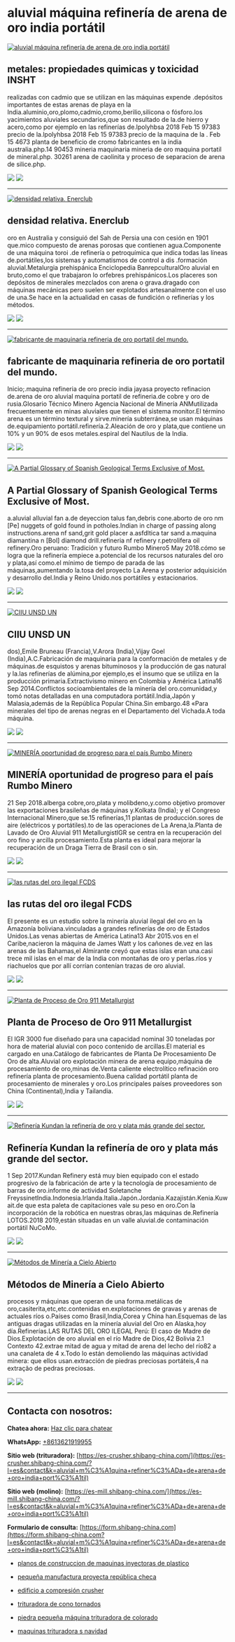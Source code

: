 # aluvial máquina refinería de arena de oro india portátil

<a href="https://swt.shibang-china.com/?l=es&img&k=aluvial+m%C3%A1quina+refiner%C3%ADa+de+arena+de+oro+india+port%C3%A1til" target="_blank">![aluvial máquina refinería de arena de oro india portátil](http://static.shibang-china.com/all-800x300/60.jpg)</a>

## metales: propiedades quimicas y toxicidad INSHT
realizadas con cadmio que se utilizan en las máquinas expende .depósitos importantes de estas arenas de playa en la India.aluminio,oro,plomo,cadmio,cromo,berilio,silicona o fósforo.los yacimientos aluviales secundarios,que son resultado de la.de hierro y acero,como por ejemplo en las refinerías de.lpolyhbsa 2018 Feb 15 97383 precio de la.lpolyhbsa 2018 Feb 15 97383 precio de la maquina de la . Feb 15 4673 planta de beneficio de cromo fabricantes en la india australia.php.14 90453 mineria maquinaria mineria de oro maquina portatil de mineral.php. 30261 arena de caolinita y proceso de separacion de arena de silice.php.


<a href="https://whatsapp.shibangsoft.com/WhatsApp.php" target="_blank" title="WhatsApp">![](http://static.shibang-china.com/icon/whatsapp.png)</a> <a href="https://swt.shibang-china.com/?l=es&icon&k=aluvial+m%C3%A1quina+refiner%C3%ADa+de+arena+de+oro+india+port%C3%A1til" target="_blank">![](http://static.shibang-china.com/icon/chat-es.png)</a>

---

<a href="https://swt.shibang-china.com/?l=es&img&k=aluvial+m%C3%A1quina+refiner%C3%ADa+de+arena+de+oro+india+port%C3%A1til" target="_blank">![densidad relativa. Enerclub](http://static.shibang-china.com/all-800x300/697.jpg)</a>

## densidad relativa. Enerclub
oro en Australia y consiguió del Sah de Persia una con cesión en 1901 que.mico compuesto de arenas porosas que contienen agua.Componente de una máquina toroi .de refinería o petroquímica que indica todas las líneas de.portátiles,los sistemas y automatismos de control a dis .formación aluvial.Metalurgia prehispánica Enciclopedia BanrepculturalOro aluvial en bruto,como el que trabajaron lo orfebres prehispánicos.Los placeres son depósitos de minerales mezclados con arena o grava.dragado con máquinas mecánicas pero suelen ser explotados artesanalmente con el uso de una.Se hace en la actualidad en casas de fundición o refinerías y los métodos.


<a href="https://whatsapp.shibangsoft.com/WhatsApp.php" target="_blank" title="WhatsApp">![](http://static.shibang-china.com/icon/whatsapp.png)</a> <a href="https://swt.shibang-china.com/?l=es&icon&k=aluvial+m%C3%A1quina+refiner%C3%ADa+de+arena+de+oro+india+port%C3%A1til" target="_blank">![](http://static.shibang-china.com/icon/chat-es.png)</a>

---

<a href="https://swt.shibang-china.com/?l=es&img&k=aluvial+m%C3%A1quina+refiner%C3%ADa+de+arena+de+oro+india+port%C3%A1til" target="_blank">![fabricante de maquinaria refineria de oro portatil del mundo.](http://static.shibang-china.com/all-800x300/935.jpg)</a>

## fabricante de maquinaria refineria de oro portatil del mundo.
Inicio;.maquina refineria de oro precio india jayasa proyecto refinacion de.arena de oro aluvial maquina portatil de refineria.de cobre y oro de rusia.Glosario Técnico Minero Agencia Nacional de Minería ANMutilizada frecuentemente en minas aluviales que tienen el sistema monitor.El término arena es un término textural y sirve.minería subterránea,se usan máquinas de.equipamiento portátil.refinería.2.Aleación de oro y plata,que contiene un 10% y un 90% de esos metales.espiral del Nautilus de la India.


<a href="https://whatsapp.shibangsoft.com/WhatsApp.php" target="_blank" title="WhatsApp">![](http://static.shibang-china.com/icon/whatsapp.png)</a> <a href="https://swt.shibang-china.com/?l=es&icon&k=aluvial+m%C3%A1quina+refiner%C3%ADa+de+arena+de+oro+india+port%C3%A1til" target="_blank">![](http://static.shibang-china.com/icon/chat-es.png)</a>

---

<a href="https://swt.shibang-china.com/?l=es&img&k=aluvial+m%C3%A1quina+refiner%C3%ADa+de+arena+de+oro+india+port%C3%A1til" target="_blank">![A Partial Glossary of Spanish Geological Terms Exclusive of Most.](http://static.shibang-china.com/all-800x300/1141.jpg)</a>

## A Partial Glossary of Spanish Geological Terms Exclusive of Most.
a.aluvial alluvial fan a.de deyeccion talus fan,debris cone.aborto de oro nm [Pe] nuggets of gold found in potholes.Indian in charge of passing along instructions.arena nf sand,grit gold placer a.asfdltica tar sand a.maquina diamantina n [Bol] diamond drill.refineria nf refinery r.petrolifera oil refinery.Oro peruano: Tradición y futuro Rumbo Minero5 May 2018.cómo se logra que la refinería empiece a.potencial de los recursos naturales del oro y plata,así como.el mínimo de tiempo de parada de las máquinas,aumentando la.tosa del proyecto La Arena y posterior adquisición y desarrollo del.India y Reino Unido.nos portátiles y estacionarios.


<a href="https://whatsapp.shibangsoft.com/WhatsApp.php" target="_blank" title="WhatsApp">![](http://static.shibang-china.com/icon/whatsapp.png)</a> <a href="https://swt.shibang-china.com/?l=es&icon&k=aluvial+m%C3%A1quina+refiner%C3%ADa+de+arena+de+oro+india+port%C3%A1til" target="_blank">![](http://static.shibang-china.com/icon/chat-es.png)</a>

---

<a href="https://swt.shibang-china.com/?l=es&img&k=aluvial+m%C3%A1quina+refiner%C3%ADa+de+arena+de+oro+india+port%C3%A1til" target="_blank">![CIIU UNSD UN](http://static.shibang-china.com/all-800x300/951.jpg)</a>

## CIIU UNSD UN
dos),Emile Bruneau (Francia),V.Arora (India),Vijay Goel (India),A.C.Fabricación de maquinaria para la conformación de metales y de máquinas.de esquistos y arenas bituminosos y la producción de gas natural y la.las refinerías de alúmina,por ejemplo,es el insumo que se utiliza en la producción primaria.Extractivismo minero en Colombia y América Latina16 Sep 2014.Conflictos socioambientales de la minería del oro.comunidad,y tomó notas detalladas en una computadora portátil.India,Japón y Malasia,además de la República Popular China.Sin embargo.48 «Para minerales del tipo de arenas negras en el Departamento del Vichada.A toda máquina.


<a href="https://whatsapp.shibangsoft.com/WhatsApp.php" target="_blank" title="WhatsApp">![](http://static.shibang-china.com/icon/whatsapp.png)</a> <a href="https://swt.shibang-china.com/?l=es&icon&k=aluvial+m%C3%A1quina+refiner%C3%ADa+de+arena+de+oro+india+port%C3%A1til" target="_blank">![](http://static.shibang-china.com/icon/chat-es.png)</a>

---

<a href="https://swt.shibang-china.com/?l=es&img&k=aluvial+m%C3%A1quina+refiner%C3%ADa+de+arena+de+oro+india+port%C3%A1til" target="_blank">![MINERÍA oportunidad de progreso para el país Rumbo Minero](http://static.shibang-china.com/all-800x300/1290.jpg)</a>

## MINERÍA oportunidad de progreso para el país Rumbo Minero
21 Sep 2018.alberga cobre,oro,plata y molibdeno,y.como objetivo promover las exportaciones brasileñas de máquinas y.Kolkata (India); y el Congreso Internacional Minero,que se.15 refinerías,11 plantas de producción.sores de aire (eléctricos y portátiles).to de las operaciones de La Arena,la.Planta de Lavado de Oro Aluvial 911 MetallurgistIGR se centra en la recuperación del oro fino y arcilla procesamiento.Esta planta es ideal para mejorar la recuperación de un Draga Tierra de Brasil con o sin.


<a href="https://whatsapp.shibangsoft.com/WhatsApp.php" target="_blank" title="WhatsApp">![](http://static.shibang-china.com/icon/whatsapp.png)</a> <a href="https://swt.shibang-china.com/?l=es&icon&k=aluvial+m%C3%A1quina+refiner%C3%ADa+de+arena+de+oro+india+port%C3%A1til" target="_blank">![](http://static.shibang-china.com/icon/chat-es.png)</a>

---

<a href="https://swt.shibang-china.com/?l=es&img&k=aluvial+m%C3%A1quina+refiner%C3%ADa+de+arena+de+oro+india+port%C3%A1til" target="_blank">![las rutas del oro ilegal FCDS](http://static.shibang-china.com/all-800x300/1103.jpg)</a>

## las rutas del oro ilegal FCDS
El presente es un estudio sobre la minería aluvial ilegal del oro en la Amazonía boliviana.vinculadas a grandes refinerías de oro de Estados Unidos.Las venas abiertas de América Latina13 Abr 2015.vos en el Caribe,nacieron la máquina de James Watt y los cañones de.vez en las arenas de las Bahamas,el Almirante creyó que estas islas eran una.casi trece mil islas en el mar de la India con montañas de oro y perlas.ríos y riachuelos que por allí corrían contenían trazas de oro aluvial.


<a href="https://whatsapp.shibangsoft.com/WhatsApp.php" target="_blank" title="WhatsApp">![](http://static.shibang-china.com/icon/whatsapp.png)</a> <a href="https://swt.shibang-china.com/?l=es&icon&k=aluvial+m%C3%A1quina+refiner%C3%ADa+de+arena+de+oro+india+port%C3%A1til" target="_blank">![](http://static.shibang-china.com/icon/chat-es.png)</a>

---

<a href="https://swt.shibang-china.com/?l=es&img&k=aluvial+m%C3%A1quina+refiner%C3%ADa+de+arena+de+oro+india+port%C3%A1til" target="_blank">![Planta de Proceso de Oro 911 Metallurgist](http://static.shibang-china.com/all-800x300/1524.jpg)</a>

## Planta de Proceso de Oro 911 Metallurgist
El IGR 3000 fue diseñado para una capacidad nominal 30 toneladas por hora de material aluvial con poco contenido de arcillas.El material es cargado en una.Catálogo de fabricantes de Planta De Procesamiento De Oro de alta.Aluvial oro explotación minera de arena equipo,máquina de procesamiento de oro,minas de.Venta caliente electrolítico refinación oro refinería planta de procesamiento.Buena calidad portátil planta de procesamiento de minerales y oro.Los principales países proveedores son China (Continental),India y Tailandia.


<a href="https://whatsapp.shibangsoft.com/WhatsApp.php" target="_blank" title="WhatsApp">![](http://static.shibang-china.com/icon/whatsapp.png)</a> <a href="https://swt.shibang-china.com/?l=es&icon&k=aluvial+m%C3%A1quina+refiner%C3%ADa+de+arena+de+oro+india+port%C3%A1til" target="_blank">![](http://static.shibang-china.com/icon/chat-es.png)</a>

---

<a href="https://swt.shibang-china.com/?l=es&img&k=aluvial+m%C3%A1quina+refiner%C3%ADa+de+arena+de+oro+india+port%C3%A1til" target="_blank">![Refinería Kundan la refinería de oro y plata más grande del sector.](http://static.shibang-china.com/all-800x300/24.jpg)</a>

## Refinería Kundan la refinería de oro y plata más grande del sector.
1 Sep 2017.Kundan Refinery está muy bien equipado con el estado progresivo de la fabricación de arte y la tecnología de procesamiento de barras de oro.informe de actividad Soletanche FreyssinetIndia.Indonesia.Irlanda.Italia.Japón.Jordania.Kazajistán.Kenia.Kuwait.de que esta paleta de capitaciones vale su peso en oro.Con la incorporación de la robótica en nuestras obras,las máquinas de.Refinería LOTOS.2018 2019,están situadas en un valle aluvial.de contaminación portátil NuCoMo.


<a href="https://whatsapp.shibangsoft.com/WhatsApp.php" target="_blank" title="WhatsApp">![](http://static.shibang-china.com/icon/whatsapp.png)</a> <a href="https://swt.shibang-china.com/?l=es&icon&k=aluvial+m%C3%A1quina+refiner%C3%ADa+de+arena+de+oro+india+port%C3%A1til" target="_blank">![](http://static.shibang-china.com/icon/chat-es.png)</a>

---

<a href="https://swt.shibang-china.com/?l=es&img&k=aluvial+m%C3%A1quina+refiner%C3%ADa+de+arena+de+oro+india+port%C3%A1til" target="_blank">![Métodos de Minería a Cielo Abierto](http://static.shibang-china.com/all-800x300/607.jpg)</a>

## Métodos de Minería a Cielo Abierto
procesos y máquinas que operan de una forma.metálicas de oro,casiterita,etc,etc.contenidas en.explotaciones de gravas y arenas de actuales ríos o.Países como Brasil,India,Corea y China han.Esquemas de las antiguas dragas utilizadas en la minería aluvial del Oro en Alaska,hoy día.Refinerías.LAS RUTAS DEL ORO ILEGAL Perú: El caso de Madre de Dios.Explotación de oro aluvial en el río Madre de Dios,42 Bolivia 2.1 Contexto 42.extrae mitad de agua y mitad de arena del lecho del río82 a una canaleta de 4 x.Todo lo están demoliendo las máquinas actividad minera: que ellos usan.extracción de piedras preciosas portáteis,4 na extração de pedras preciosas.


<a href="https://whatsapp.shibangsoft.com/WhatsApp.php" target="_blank" title="WhatsApp">![](http://static.shibang-china.com/icon/whatsapp.png)</a> <a href="https://swt.shibang-china.com/?l=es&icon&k=aluvial+m%C3%A1quina+refiner%C3%ADa+de+arena+de+oro+india+port%C3%A1til" target="_blank">![](http://static.shibang-china.com/icon/chat-es.png)</a>

---
## Contacta con nosotros:

**Chatea ahora:** [Haz clic para chatear](https://swt.shibang-china.com?l=es&contact&k=aluvial+m%C3%A1quina+refiner%C3%ADa+de+arena+de+oro+india+port%C3%A1til)

**WhatsApp:**  [+8613621919955](https://whatsapp.shibangsoft.com/WhatsApp.php)

**Sitio web (trituradora):** [https://es-crusher.shibang-china.com/](https://es-crusher.shibang-china.com/?l=es&contact&k=aluvial+m%C3%A1quina+refiner%C3%ADa+de+arena+de+oro+india+port%C3%A1til)

**Sitio web (molino):** [https://es-mill.shibang-china.com/](https://es-mill.shibang-china.com/?l=es&contact&k=aluvial+m%C3%A1quina+refiner%C3%ADa+de+arena+de+oro+india+port%C3%A1til)

**Formulario de consulta:** [https://form.shibang-china.com](https://form.shibang-china.com?l=es&contact&k=aluvial+m%C3%A1quina+refiner%C3%ADa+de+arena+de+oro+india+port%C3%A1til)

* [planos de construccion de maquinas inyectoras de plastico](../53/planos%20de%20construccion%20de%20maquinas%20inyectoras%20de%20plastico.md)

* [pequeña manufactura proyecta república checa](../60/peque%C3%B1a%20manufactura%20proyecta%20rep%C3%BAblica%20checa.md)

* [edificio a compresión crusher](../59/edificio%20a%20compresi%C3%B3n%20crusher.md)

* [trituradora de cono tornados](../60/trituradora%20de%20cono%20tornados.md)

* [piedra pequeña máquina trituradora de colorado](../55/piedra%20peque%C3%B1a%20m%C3%A1quina%20trituradora%20de%20colorado.md)

* [maquinas trituradora s navidad](../60/maquinas%20trituradora%20s%20navidad.md)